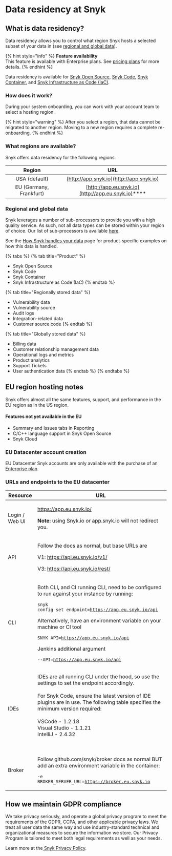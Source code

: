 # Data residency at Snyk

## **What is data residency?**

Data residency allows you to control what region Snyk hosts a selected subset of your data in (see [regional and global data](data-residency-at-snyk.md#how-it-works)).

{% hint style="info" %}
**Feature availability**\
This feature is available with Enterprise plans. See [pricing plans](https://snyk.io/plans/) for more details.
{% endhint %}

Data residency is available for [Snyk Open Source](../products/snyk-open-source/), [Snyk Code](../products/snyk-code/), [Snyk Container](../products/snyk-container/), and [Snyk Infrastructure as Code (IaC)](../products/snyk-infrastructure-as-code/).

### **How does it work?**

During your system onboarding, you can work with your account team to select a hosting region.&#x20;

{% hint style="warning" %}
After you select a region, that data cannot be migrated to another region. Moving to a new region requires a complete re-onboarding.
{% endhint %}

### **What regions are available?**

Snyk offers data residency for the following regions:

|          Region         |                         URL                        |
| :---------------------: | :------------------------------------------------: |
|      USA (default)      |      [http://app.snyk.io](http://app.snyk.io)      |
| EU (Germany, Frankfurt) | [http://app.eu.snyk.io](http://app.eu.snyk.io)**** |

### Regional and global data

Snyk leverages a number of sub-processors to provide you with a high quality service. As such, not all data types can be stored within your region of choice. Our list of sub-processors is available [here](https://snyk.io/policies/sub-processors/).

See the [How Snyk handles your data](https://docs.snyk.io/more-info/how-snyk-handles-your-data) page for product-specific examples on how this data is handled.

{% tabs %}
{% tab title="Product" %}
* Snyk Open Source&#x20;
* Snyk Code&#x20;
* Snyk Container&#x20;
* Snyk Infrastructure as Code (IaC)
{% endtab %}

{% tab title="Regionally stored data" %}
* Vulnerability data&#x20;
* Vulnerability source&#x20;
* Audit logs&#x20;
* Integration-related data&#x20;
* Customer source code
{% endtab %}

{% tab title="Globally stored data" %}
* Billing data&#x20;
* Customer relationship management data&#x20;
* Operational logs and metrics&#x20;
* Product analytics&#x20;
* Support Tickets&#x20;
* User authentication data
{% endtab %}
{% endtabs %}

## EU region hosting notes

Snyk offers almost all the same features, support, and performance in the EU region as in the US region.

#### Features not yet available in the EU

* Summary and Issues tabs in Reporting
* C/C++ language support in Snyk Open Source
* Snyk Cloud

### EU Datacenter account creation

EU Datacenter Snyk accounts are only available with the purchase of an [Enterprise plan](https://snyk.io/plans/).

### URLs and endpoints to the EU datacenter&#x20;

| Resource       | URL                                                                                                                                                                                                                                                                                                                                                                                                                                       |
| -------------- | ----------------------------------------------------------------------------------------------------------------------------------------------------------------------------------------------------------------------------------------------------------------------------------------------------------------------------------------------------------------------------------------------------------------------------------------- |
| Login / Web UI | <p><a href="https://app.eu.snyk.io/">https://app.eu.snyk.io/  </a><br></p><p><strong>Note:</strong> using Snyk.io or app.snyk.io will not redirect you.</p>                                                                                                                                                                                                                                                                               |
| API            | <p>Follow the docs as normal, but base URLs are </p><p>V1: https://api.eu.snyk.io/v1/  </p><p>V3: https://api.eu.snyk.io/rest/</p>                                                                                                                                                                                                                                                                                                        |
| CLI            | <p></p><p>Both CLI<strong>,</strong> and CI running CLI, need to be configured to run against your instance by running:</p><pre><code>snyk config set endpoint=https://app.eu.snyk.io/api </code></pre><p>Alternatively, have an environment variable on your machine or CI tool</p><pre><code>SNYK_API=https://app.eu.snyk.io/api</code></pre><p>Jenkins additional argument</p><pre><code>--API=https://app.eu.snyk.io/api</code></pre> |
| IDEs           | <p>IDEs are all running CLI under the hood, so use the settings to set the endpoint accordingly.<br><br>For Snyk Code, ensure the latest version of IDE plugins are in use. The following table specifies the minimum version required:<br><br>VSCode - 1.2.18 <br>Visual Studio - 1.1.21<br>IntelliJ - 2.4.32<br><strong></strong><br><strong></strong></p>                                                                              |
| Broker         | <p>Follow github.com/snyk/broker docs as normal BUT add an extra environment variable in the container:<br></p><p><code>-e BROKER_SERVER_URL=https://broker.eu.snyk.io</code></p>                                                                                                                                                                                                                                                         |

## **How we maintain GDPR compliance**

We take privacy seriously, and operate a global privacy program to meet the requirements of the GDPR, CCPA, and other applicable privacy laws. We treat all user data the same way and use industry-standard technical and organizational measures to secure the information we store. Our Privacy Program is tailored to meet both legal requirements as well as your needs.

Learn more at the[ ](https://www.atlassian.com/trust/privacy)[Snyk Privacy Policy](https://snyk.io/policies/privacy/).
